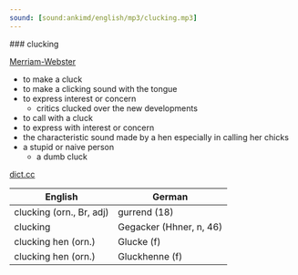 ```yaml
---
sound: [sound:ankimd/english/mp3/clucking.mp3]
---
```


\### clucking

[Merriam-Webster](https://www.merriam-webster.com/dictionary/clucking)

- to make a cluck
- to make a clicking sound with the tongue
- to express interest or concern
    - critics clucked over the new developments
- to call with a cluck
- to express with interest or concern
- the characteristic sound made by a hen especially in calling her chicks
- a stupid or naive person
    - a dumb cluck

[dict.cc](https://www.dict.cc/clucking)

| English        | German       |
| -------------- | ------------ |
| clucking (orn., Br, adj) | gurrend (18) |
| clucking | Gegacker (Hhner, n, 46) |
| clucking hen (orn.) | Glucke (f) |
| clucking hen (orn.) | Gluckhenne (f) |
